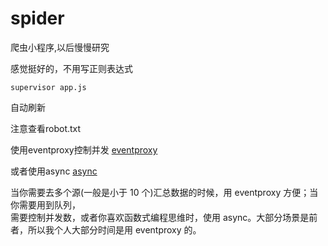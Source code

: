 # spider

爬虫小程序,以后慢慢研究

感觉挺好的，不用写正则表达式

```
supervisor app.js
```
自动刷新

注意查看robot.txt

使用eventproxy控制并发
[eventproxy](https://github.com/JacksonTian/eventproxy)

或者使用async
[async](https://github.com/caolan/async)

当你需要去多个源(一般是小于 10 个)汇总数据的时候，用 eventproxy 方便；当你需要用到队列，   
需要控制并发数，或者你喜欢函数式编程思维时，使用 async。大部分场景是前者，所以我个人大部分时间是用 eventproxy 的。



